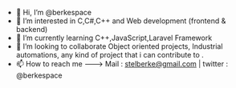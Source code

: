- 👋 Hi, I’m @berkespace
- 👀 I’m interested in C,C#,C++ and Web development (frontend & backend)
- 🌱 I’m currently learning C++,JavaScript,Laravel Framework
- 💞️ I’m looking to collaborate  Object oriented projects, Industrial automations, any kind of project that i can contribute to .
- 📫 How to reach me ---> Mail : stelberke@gmail.com | twitter : @berkespace 

<!---
berkespace/berkespace is a ✨ special ✨ repository because its `README.md` (this file) appears on your GitHub profile.
You can click the Preview link to take a look at your changes.
--->
